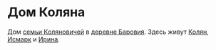 # Дом Коляна

Дом [семьи Коляновичей](../factions/kolyanovich-family.md) в [деревне Баровия](barovia-village.md). Здесь живут [Колян](../characters/npc/kolyan.md), [Исмарк](../characters/npc/ismark-kolyanovich.md) и [Ирина](../characters/npc/ireena-kolyana.md).
